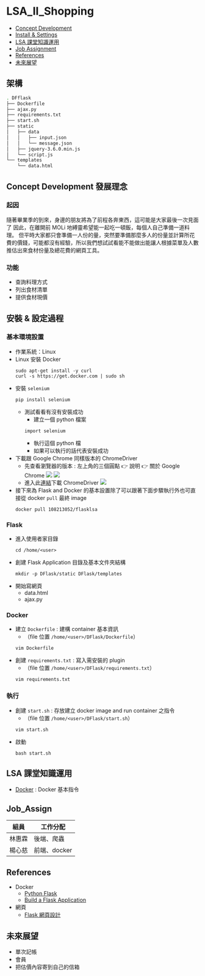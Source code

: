 # LSA_II_Shopping
- [Concept Development](#Concept_Develop)
- [Install & Settings](#install)
- [LSA 課堂知識運用](#lsaclass)
- [Job Assignment](#job)
- [References](#referencesa)
- [未來展望](#future)

## 架構
```bash
. DFflask
├── Dockerfile
├── ajax.py
├── requirements.txt
├── start.sh
├── static
│   ├── data
│   │   ├── input.json
│   │   └── message.json
│   ├── jquery-3.6.0.min.js
│   └── script.js
└── templates
    └── data.html  
```

## <a id="Concept_Develop">Concept Development 發展理念</a>
### 起因
隨著畢業季的到來，身邊的朋友將為了前程各奔東西，這可能是大家最後一次見面了
因此，在離開前 MOLi 地縛靈希望能一起吃一頓飯，每個人自己準備一道料理。
但平時大家都只會準備一人份的量，突然要準備那麼多人的份量並計算所花費的價錢，可能都沒有經驗，所以我們想試試看能不能做出能讓人根據菜單及人數推估出來食材份量及總花費的網頁工具。

### 功能
* 查詢料理方式
* 列出食材清單
* 提供食材現價

## <a id=install>安裝 & 設定過程</a>
### 基本環境設置
* 作業系統：Linux
* Linux 安裝 Docker
    ```bash=
    sudo apt-get install -y curl
    curl -s https://get.docker.com | sudo sh 
    ```
* 安裝 `selenium`
    ```bash=
    pip install selenium
    ```
    * 測試看看有沒有安裝成功
        * 建立一個 python 檔案
        ```bash=
        import selenium
        ```
        * 執行這個 python 檔
        * 如果可以執行的話代表安裝成功
* 下載跟 Google Chrome 同樣版本的 ChromeDriver
    * 先查看瀏覽器的版本 : 左上角的三個圓點 :point_right: 說明 :point_right: 關於 Google Chrome
        ![](https://i.imgur.com/ZgGJlbt.png)
        ![](https://i.imgur.com/4dc1LRr.png)
    * 進入此[連結](https://sites.google.com/chromium.org/driver/)下載 ChromeDriver
    ![](https://i.imgur.com/34eXpKM.png)
* 接下來為 Flask and Docker 的基本設置除了可以跟著下面步驟執行外也可直接從 docker `pull` 最終 image
    ```bash=
    docker pull 108213052/flasklsa
    ```
### Flask
* 進入使用者家目錄
    ```bash=
    cd /home/<user>
    ```
* 創建 Flask Application 目錄及基本文件夾結構
    ```bash=
    mkdir -p DFlask/static DFlask/templates 
    ```
* 開始寫網頁
    * data.html 
    * ajax.py
### Docker
* 建立 `Dockerfile` : 建構 container 基本資訊
    * （file 位置 `/home/<user>/DFlask/Dockerfile`）
    ```bash=
    vim Dockerfile
    ```
* 創建 `requirements.txt` : 寫入需安裝的 plugin
    * （file 位置 `/home/<user>/DFlask/requirements.txt`）
    ```bash=
    vim requirements.txt
    ```
### 執行
* 創建 `start.sh` : 存放建立 docker image and run container 之指令
    * （file 位置 `/home/<user>/DFlask/start.sh`）
    ```bash=
    vim start.sh
    ```
* 啟動
    ```bash=
    bash start.sh
    ```

## <a id='LSAclass'>LSA 課堂知識運用</a>
* [Docker](https://hackmd.io/@ncnu-opensource/book/https%3A%2F%2Fhackmd.io%2F%40108213034%2FB1_qNP2xc#DEMO) : Docker 基本指令


## <a id='job'>Job_Assign</a>

| 組員      | 工作分配 |
| -------- | -------- | 
| 林惠霖    | 後端、爬蟲 | 
| 楊心慈    | 前端、docker |

## <a id='References'>References</a>
* Docker
    * [Python Flask](https://chentsungyu.github.io/2020/04/26/DevOps/Docker/[DevOps]%20Docker%E5%8C%96%E4%BD%A0%E7%9A%84Python%20Flask%20APP%20%E4%B8%A6%E4%B8%8A%E5%82%B3%E8%87%B3Docker%20Hub/)
    * [Build a Flask Application](https://www.digitalocean.com/community/tutorials/how-to-build-and-deploy-a-flask-application-using-docker-on-ubuntu-20-04)
* 網頁
    * [Flask 網頁設計](https://ithelp.ithome.com.tw/articles/10258223?sc=pt)

## <a id='future'>未來展望</a>
* 單次記帳
* 會員
* 把估價內容寄到自己的信箱